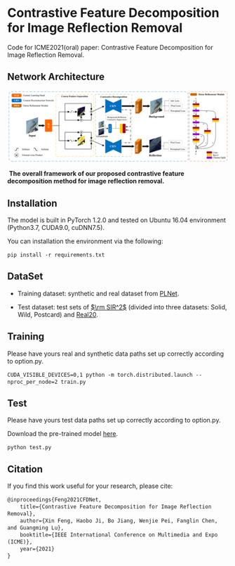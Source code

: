 # Contrastive Feature Decomposition for Image Reflection Removal

Code for ICME2021(oral) paper: Contrastive Feature Decomposition for Image Reflection Removal.

## Network Architecture

![](image/Network.png)

​                          **The overall framework of our proposed contrastive feature decomposition method for image reflection removal.**

## Installation

The model is built in PyTorch 1.2.0 and tested on Ubuntu 16.04 environment (Python3.7, CUDA9.0, cuDNN7.5).

You can installation the environment via the following:

```
pip install -r requirements.txt
```

## DataSet

- Training dataset: synthetic and real dataset from [PLNet](https://drive.google.com/drive/folders/1NYGL3wQ2pRkwfLMcV2zxXDV8JRSoVxwA).

- Test dataset: test sets of  [$\rm SIR^2$](http://rose1.ntu.edu.sg/Datasets/sir2Benchmark.asp) (divided into three datasets: Solid, Wild, Postcard) and [Real20](https://github.com/ceciliavision/perceptual-reflection-removal).

## Training

Please have yours real and synthetic data paths set up correctly according to option.py.

```
CUDA_VISIBLE_DEVICES=0,1 python -m torch.distributed.launch --nproc_per_node=2 train.py
```

## Test

Please have yours test data paths set up correctly according to option.py.

Download the pre-trained model [here](https://drive.google.com/drive/folders/1qe9PMOXtFHygm6_lwayHQc9HFYiq4u9h?usp=sharing).

```
python test.py
```

## Citation

If you find this work useful for your research, please cite:

```
@inproceedings{Feng2021CFDNet,
    title={Contrastive Feature Decomposition for Image Reflection Removal},
    author={Xin Feng, Haobo Ji, Bo Jiang, Wenjie Pei, Fanglin Chen, and Guangming Lu},
    booktitle={IEEE International Conference on Multimedia and Expo (ICME)},
    year={2021}
}
```

